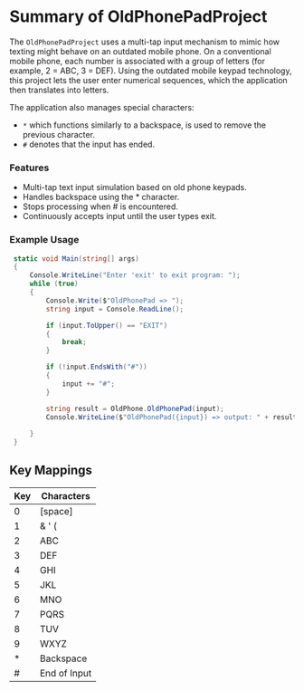 # Summary of OldPhonePadProject
The `OldPhonePadProject` uses a multi-tap input mechanism to mimic how texting might behave on an outdated mobile phone. On a conventional mobile phone, each number is associated with a group of letters (for example, 2 = ABC, 3 = DEF). Using the outdated mobile keypad technology, this project lets the user enter numerical sequences, which the application then translates into letters.

The application also manages special characters:

- `*` which functions similarly to a backspace, is used to remove the previous character.
- `#` denotes that the input has ended.

### Features
- Multi-tap text input simulation based on old phone keypads.
- Handles backspace using the * character.
- Stops processing when # is encountered.
- Continuously accepts input until the user types exit.

### Example Usage

```csharp
 static void Main(string[] args)
 {
     Console.WriteLine("Enter 'exit' to exit program: ");
     while (true)
     {
         Console.Write($"OldPhonePad => ");
         string input = Console.ReadLine();

         if (input.ToUpper() == "EXIT")
         {
             break;
         }

         if (!input.EndsWith("#"))
         {
             input += "#";
         }

         string result = OldPhone.OldPhonePad(input);
         Console.WriteLine($"OldPhonePad({input}) => output: " + result);
         
     }
 }
```
## Key Mappings

| Key | Characters       |
|-----|------------------|
| 0   | [space]          |
| 1   | & ' (            |
| 2   | ABC              |
| 3   | DEF              |
| 4   | GHI              |
| 5   | JKL              |
| 6   | MNO              |
| 7   | PQRS             |
| 8   | TUV              |
| 9   | WXYZ             |
| *   | Backspace        |
| #   | End of Input     |
